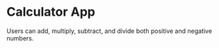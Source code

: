 # Calculator App

Users can add, multiply, subtract, and divide both positive and negative numbers.
